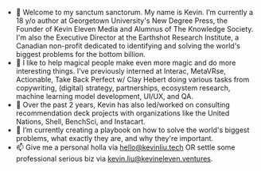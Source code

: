 - 👋 Welcome to my sanctum sanctorum. My name is Kevin. I’m currently a 18 y/o author at Georgetown University's New Degree Press, the Founder of Kevin Eleven Media and Alumnus of The Knowledge Society. I'm also the Executive Director at the Earthshot Research Institute, a Canadian non-profit dedicated to identifying and solving the world's biggest problems for the bottom billion.
- 🦄 I like to help magical people make even more magic and do more interesting things. I've previously interned at Interac, MetaVRse, Actionable, Take Back Perfect w/ Clay Hebert doing various tasks from copywriting, (digital) strategy, partnerships, ecosystem research, machine learning model development, UI/UX, and QA.
- 🌱 Over the past 2 years, Kevin has also led/worked on consulting recommendation deck projects with organizations like the United Nations, Shell, BenchSci, and Instacart.
- 📝 I’m currently creating a playbook on how to solve the world's biggest problems, what exactly they are, and why they're important.
- 📫 Give me a personal holla via hello@kevinliu.tech OR settle some professional serious biz via kevin.liu@kevineleven.ventures.

<!---
kevin-liu-tech/kevin-liu-tech is a ✨ special ✨ repository because its `README.md` (this file) appears on your GitHub profile.
You can click the Preview link to take a look at your changes.
--->
